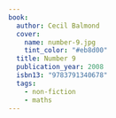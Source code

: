 ```yaml
---
book:
  author: Cecil Balmond
  cover:
    name: number-9.jpg
    tint_color: "#eb8d00"
  title: Number 9
  publication_year: 2008
  isbn13: "9783791340678"
  tags:
    - non-fiction
    - maths
---
```


